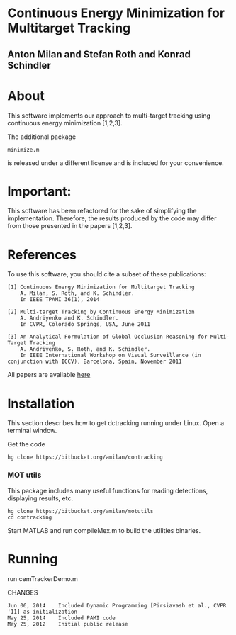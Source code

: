 Continuous Energy Minimization for Multitarget Tracking
=======================================================
Anton Milan and Stefan Roth and Konrad Schindler
------------------------------------------------




About
=====

This software implements our approach to multi-target tracking
using continuous energy minimization [1,2,3].

The additional package

    minimize.m
 
is released under a different license and is included for your convenience.




Important:
==========
This software has been refactored for the sake of simplifying the
implementation. Therefore, the results produced by the code may differ
from those presented in the papers [1,2,3].


References
==========
To use this software, you should cite a subset of these publications:

    [1] Continuous Energy Minimization for Multitarget Tracking
        A. Milan, S. Roth, and K. Schindler.
        In IEEE TPAMI 36(1), 2014
        
    [2] Multi-target Tracking by Continuous Energy Minimization
        A. Andriyenko and K. Schindler. 
        In CVPR, Colorado Springs, USA, June 2011

    [3] An Analytical Formulation of Global Occlusion Reasoning for Multi-Target Tracking
        A. Andriyenko, S. Roth, and K. Schindler. 
        In IEEE International Workshop on Visual Surveillance (in conjunction with ICCV), Barcelona, Spain, November 2011 

All papers are available [here](http://research.milanton.net)


Installation
============
This section describes how to get dctracking running under Linux.
Open a terminal window.

Get the code

    hg clone https://bitbucket.org/amilan/contracking    
    
### MOT utils
This package includes many useful functions for reading detections, displaying results, etc.
    
    hg clone https://bitbucket.org/amilan/motutils
    cd contracking
    

Start MATLAB and run compileMex.m to build the utilities binaries.


Running
=======

run cemTrackerDemo.m



CHANGES

	Jun 06, 2014	Included Dynamic Programming [Pirsiavash et al., CVPR '11] as initialization
	May 25, 2014	Included PAMI code
	May 25, 2012	Initial public release